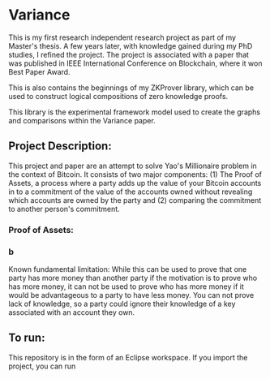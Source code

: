 # Variance
This is my first research independent research project as part of my Master's thesis.  A few years later, with knowledge gained during my PhD studies, I refined the project.  The project is associated with a paper that was published in IEEE International Conference on Blockchain, where it won Best Paper Award.

This is also contains the beginnings of my ZKProver library, which can be used to construct logical compositions of zero knowledge proofs.

This library is the experimental framework model used to create the graphs and comparisons within the Variance paper.

## Project Description:

This project and paper are an attempt to solve Yao's Millionaire problem in the context of Bitcoin.  It consists of two major components: (1) The Proof of Assets, a process where a party adds up the value of your Bitcoin accounts in to a commitment of the value of the accounts owned without revealing which accounts are owned by the party and (2) comparing the commitment to another person's commitment.  

### Proof of Assets: 

### b

Known fundamental limitation:  While this can be used to prove that one party has more money than another party if the motivation is to prove who has more money, it can not be used to prove who has more money if it would be advantageous to a party to have less money.  You can not prove lack of knowledge, so a party could ignore their knowledge of a key associated with an account they own.

## To run:
This repository is in the form of an Eclipse workspace.  If you import the project, you can run 
